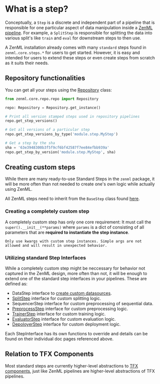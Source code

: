 # What is a step?

Conceptually, a `Step` is a discrete and independent part of a pipeline that is responsible for one particular aspect of data manipulation inside a [ZenML pipeline](../pipelines/what-is-a-pipeline.md). For example, a `SplitStep` is responsible for splitting the data into various split's like `train` and `eval` for downstream steps to then use.

A ZenML installation already comes with many `standard` steps found in `zenml.core.steps.*` for users to get started. However, it is easy and intended for users to extend these steps or even create steps from scratch as it suits their needs.

## Repository functionalities
You can get all your steps using the [Repository](../repository/what-is-a-repository.md) class:

```python
from zenml.core.repo.repo import Repository

repo: Repository = Repository.get_instance()

# Print all version stamped steps used in repository pipelines 
repo.get_step_versions()

# Get all versions of a particular step
repo.get_step_versions_by_type('module.step.MyStep')

# Get a step by the sha
sha = '63e3948300b3f5f9cf6bf42587f7ee84efbb939a'
repo.get_step_by_version('module.step.MyStep', sha)
```

## Creating custom steps
While there are many ready-to-use Standard Steps in the `zenml` package, it will be more often than not needed to create one's own 
logic while actually using ZenML.

All ZenML steps need to inherit from the `BaseStep` class found [here](https://github.com/maiot-io/zenml/blob/main/zenml/core/steps/base_step.py).

### Creating a completely custom step
A completely custom step has only one core requirement: It must call the `super().__init__(**params)` where `params` is a dict of consisting of 
all parameters that are **required to instantiate the step instance**.

```{warning}
Only use kwargs with custom step instances. Simple args are not allowed and will result in unexpected behavior.
```

### Utilizing standard Step Interfaces
While a completely custom step might be neccessary for behavior not captured in the ZenML design, more often than not, it will be 
enough to extend one of the standard step interfaces in your pipelines. These are defined as:

* DataStep interface to [create custom datasources](../datasources/what-is-a-datasource.md).
* [SplitStep](split/built-in.md) interface for custom splitting logic.
* SequencerStep interface for custom preprocessing of sequential data.
* [PreprocessStep](split/built-in.md) interface for custom preprocessing logic.
* [TrainerStep](split/built-in.md) interface for custom training logic.
* [EvaluatorStep](evaluator.md) interface for custom evaluation logic.
* [DepoloyerStep](deployer.md) interface for custom deployment logic.

Each StepInterface has its own functions to override and details can be found on their individual doc pages referenced above.

## Relation to TFX Components

Most standard steps are currently higher-level abstractions to [TFX components](https://github.com/tensorflow/tfx/tree/master/tfx/components), just like ZenML pipelines are higher-level abstractions of TFX pipelines.
